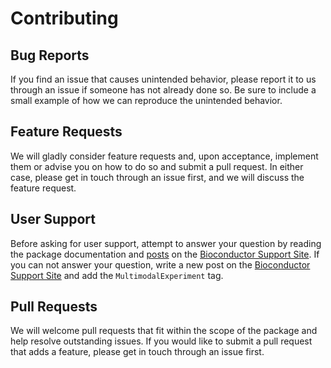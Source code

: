 # Contributing

## Bug Reports

If you find an issue that causes unintended behavior, please report it to us
through an issue if someone has not already done so. Be sure to include a small
example of how we can reproduce the unintended behavior.

## Feature Requests

We will gladly consider feature requests and, upon acceptance, implement them or
advise you on how to do so and submit a pull request. In either case, please get
in touch through an issue first, and we will discuss the feature request.

## User Support

Before asking for user support, attempt to answer your question by reading the
package documentation and [posts] on the [Bioconductor Support Site]. If you can
not answer your question, write a new post on the [Bioconductor Support Site]
and add the `MultimodalExperiment` tag.

## Pull Requests

We will welcome pull requests that fit within the scope of the package and help
resolve outstanding issues. If you would like to submit a pull request that adds
a feature, please get in touch through an issue first.

[posts]: https://support.bioconductor.org/tag/MultimodalExperiment
[Bioconductor Support Site]: https://support.bioconductor.org
